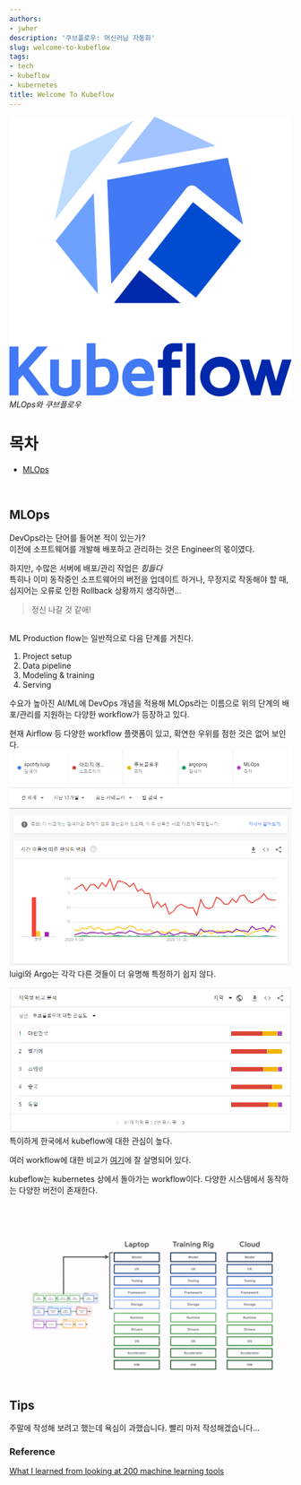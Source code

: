 ```yaml
---
authors:
- jwher
description: '쿠브플로우: 머신러닝 자동화'
slug: welcome-to-kubeflow
tags:
- tech
- kubeflow
- kubernetes
title: Welcome To Kubeflow
---
```


![kubeflow](/img/logos/kubeflow.svg)
*MLOps와 쿠브플로우*
<!--truncate-->

# 목차
* [MLOps](#MLOps)
  
<br/>

## MLOps
DevOps라는 단어를 들어본 적이 있는가?  
이전에 소프트웨어를 개발해 배포하고 관리하는 것은 Engineer의 몫이였다.  

하지만, 수많은 서버에 배포/관리 작업은 *힘들다*  
특히나 이미 동작중인 소프트웨어의 버전을 업데이트 하거나, 무정지로 작동해야 할 때, 심지어는 오류로 인한
Rollback 상황까지 생각하면...
> 정신 나갈 것 같애!

<br/>
ML Production flow는 일반적으로 다음 단계를 거친다.

1. Project setup  
2. Data pipeline  
3. Modeling & training  
4. Serving

수요가 높아진 AI/ML에 DevOps 개념을 적용해 MLOps라는 이름으로 위의 단계의 배포/관리를 지원하는
다양한 workflow가 등장하고 있다.

현재 Airflow 등 다양한 workflow 플랫폼이 있고, 확연한 우위를 점한 것은 없어 보인다.  
![Alt](https://raw.githubusercontent.com/JWHer/jwher.github.io/master/_posts/images/workflow-compare.png "workflow-compare")  
luigi와 Argo는 각각 다른 것들이 더 유명해 특정하기 쉽지 않다.

![Alt](https://raw.githubusercontent.com/JWHer/jwher.github.io/master/_posts/images/workflow-rank.png "workflow-rank")  
특이하게 한국에서 kubeflow에 대한 관심이 높다.

여러 workflow에 대한 비교가 [여기][workflow]에 잘 살명되어 있다.

kubeflow는 kubernetes 상에서 돌아가는 workflow이다. 다양한 시스템에서 동작하는 다양한 버전이 존재한다. 
   
<br/>

![Alt](https://raw.githubusercontent.com/JWHer/jwher.github.io/master//assets/img/Kubeflow.gif "kubeflow")

## Tips

주말에 작성해 보려고 했는데 욕심이 과했습니다. 빨리 마저 작성해겠습니다...

### Reference  

[What I learned from looking at 200 machine learning tools](https://huyenchip.com/2020/06/22/mlops.html)

[workflow]: https://www.datarevenue.com/en-blog/airflow-vs-luigi-vs-argo-vs-mlflow-vs-kubeflow



<!-- update log -->
<!--
두다지
-->